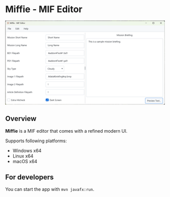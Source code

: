 # Miffie - MIF Editor

![Main View](./Image/main_view.png)

## Overview

**Miffie** is a MIF editor that comes with a refined modern UI.

Supports following platforms:

- Windows x64
- Linux x64
- macOS x64

## For developers

You can start the app with `mvn javafx:run`.
